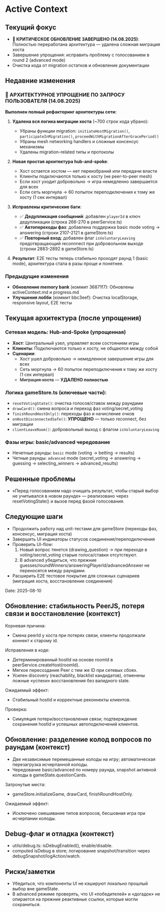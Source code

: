 # Active Context

## Текущий фокус
- **🎯 КРИТИЧЕСКОЕ ОБНОВЛЕНИЕ ЗАВЕРШЕНО (14.08.2025)**: Полностью переработана архитектура — удалена сложная миграция хоста
- Завершение упрощения: исправить проблему с голосованием в round 2 (advanced mode)
- Очистка кода от migration остатков и обновление документации

## Недавние изменения

### 🎯 АРХИТЕКТУРНОЕ УПРОЩЕНИЕ ПО ЗАПРОСУ ПОЛЬЗОВАТЕЛЯ (14.08.2025)
**Выполнен полный рефакторинг архитектуры сети:**

1. **Удалена вся логика миграции хоста** (~700 строк кода убрано):
   - Убраны функции migration: `initiateHostMigration()`, `participateInMigration()`, `proceedWithMigrationAfterGracePeriod()`
   - Убраны mesh networking handlers и сложные консенсус механизмы
   - Удалены migration-related типы и протоколы

2. **Новая простая архитектура hub-and-spoke**:
   - Хост остается хостом — нет переизбраний или передачи власти
   - Клиенты подключаются только к хосту (не peer-to-peer mesh)
   - Если хост уходит добровольно → игра немедленно завершается для всех
   - Если сеть моргнула → 60 попыток переподключения к тому же хосту (1 сек интервал)

3. **Исправлены критические баги**:
   - ✅ **Дедупликация сообщений**: добавлен `playerId` в ключ дедупликации (строка 266-270 в peerService.ts)
   - ✅ **Автопереходы фаз**: добавлена поддержка basic mode voting → answering (строки 2107-2121 в gameStore.ts)
   - ✅ **Повторный вход**: добавлен флаг `isVoluntaryLeaving` предотвращающий reconnnect при добровольном выходе (строки 2883-2892 в gameStore.ts)

4. **Результат**: E2E тесты теперь стабильно проходят раунд 1 (basic mode), архитектура стала в разы проще и понятнее.

### Предыдущие изменения
- **Обновление memory bank** (коммит 36871f7): Обновлены activeContext.md и progress.md
- **Улучшения лобби** (коммит bbc3eef): Очистка localStorage, responsive layout, E2E тесты

## Текущая архитектура (после упрощения)

### Сетевая модель: Hub-and-Spoke (упрощенная)
- **Хост**: Центральный узел, управляет всем состоянием игры
- **Клиенты**: Подключаются только к хосту, не общаются между собой
- **Сценарии**:
  - Хост ушел добровольно → немедленное завершение игры для всех
  - Сеть моргнула → 60 попыток переподключения к тому же хосту (1 сек интервал)
  - ~~Миграция хоста~~ — **УДАЛЕНО полностью**

### Логика gameStore.ts (ключевые части):
- `resetVotingState()`: очистка голосов/ставок между раундами  
- `drawCard()`: смена вопроса и переход фаз voting/secret_voting
- `finishRoundHostOnly()`: переходы фаз и начисление очков
- `onHostDisconnectedSafe()`: **УПРОЩЕНО** — только reconnect, без миграции
- `clientLeaveRoom()`: добровольный выход с флагом `isVoluntaryLeaving`

### Фазы игры: basic/advanced чередование
- Нечетные раунды: `basic` mode (voting → betting → results)
- Четные раунды: `advanced` mode (secret_voting → answering → guessing → selecting_winners → advanced_results)

## Решенные проблемы
- «Перед голосованием надо очищать результат, чтобы старый выбор не учитывался в новом раунде» — реализовано через resetVotingState() и вызов перед фазой голосования.

## Следующие шаги
- Продолжить работу над unit-тестами для gameStore (переходы фаз, консенсус, миграция хоста)
- Завершить UI индикаторы статусов соединения/переподключения  
- Проверить UI-flow:
  1) Новый вопрос тянется (drawing_question) → при переходе в voting/secret_voting старые голоса/ставки отсутствуют.
  2) В advanced убедиться, что прежние guesses/roundWinners/answeringPlayerId/advancedAnswer не переносятся между раундами.
- Расширить E2E тестовое покрытие для сложных сценариев (миграция хоста, восстановление соединения)

Date: 2025-08-10

## Обновление: стабильность PeerJS, потеря связи и восстановление (контекст)
Корневая причина:
- Смена peerId у хоста при потерях связи, клиенты продолжали коннект к старому id.

Исправления в коде:
- Детерминированный hostId на основе roomId в peerService.createHost(roomId).
- Мягкое пересоздание Peer с тем же ID при сетевых сбоях.
- Усилен discovery (reachability, blacklist кандидатов), отменены ложные «успехи» восстановления без валидного state.

Ожидаемый эффект:
- Стабильный hostId и корректные реконнекты клиентов.

Проверка:
- Симуляция потери/восстановления связи; подтверждение сохранения hostId и успешных автоподключений клиентов.

## Обновление: разделение колод вопросов по раундам (контекст)
- Две независимые перемешанные колоды на игру; автоматическая перезагрузка исчерпанной колоды.
- Чередование basic/advanced по номеру раунда, snapshot активной колоды в gameState.questionCards.

Затронутые места:
- gameStore.initializeGame, drawCard, finishRoundHostOnly.

Ожидаемый эффект:
- Исключено смешивание типов вопросов, бесшовная игра при исчерпании колоды.

## Debug-флаг и отладка (контекст)
- utils/debug.ts: isDebugEnabled(), enable/disable.
- computed isDebug в store; логирование snapshot/transition через debugSnapshot/logAction/watch.

## Риски/заметки
- Убедиться, что компоненты UI не кэшируют локально прошлый выбор вне gameState.
- В advanced режиме проверять, что UI «победителей» и «догадок» не опирается на прежние реактивные ссылки, которые могли сохраниться.

